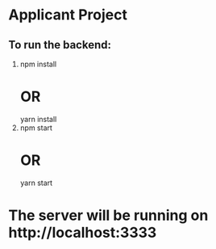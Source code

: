 # Applicant Project

## To run the backend:

1. npm install
   # OR 
   yarn install
2. npm start
   # OR
   yarn start

# The server will be running on http://localhost:3333


